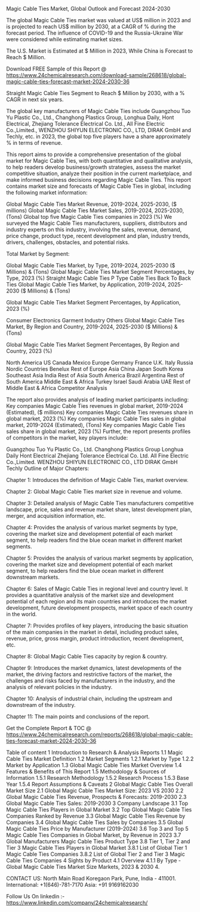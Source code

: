 Magic Cable Ties Market, Global Outlook and Forecast 2024-2030

The global Magic Cable Ties market was valued at US$ million in 2023 and is projected to reach US$ million by 2030, at a CAGR of % during the forecast period. The influence of COVID-19 and the Russia-Ukraine War were considered while estimating market sizes.

The U.S. Market is Estimated at $ Million in 2023, While China is Forecast to Reach $ Million.

Download FREE Sample of this Report @ https://www.24chemicalresearch.com/download-sample/268618/global-magic-cable-ties-forecast-market-2024-2030-36

Straight Magic Cable Ties Segment to Reach $ Million by 2030, with a % CAGR in next six years.

The global key manufacturers of Magic Cable Ties include Guangzhou Tuo Yu Plastic Co., Ltd., Changhong Plastics Group, Longhua Daily, Hont Electrical, Zhejiang Tolerance Electrical Co. Ltd., All Fine Electric Co.,Limited., WENZHOU SHIYUN ELECTRONIC CO., LTD, DIRAK GmbH and Techly, etc. in 2023, the global top five players have a share approximately % in terms of revenue.

This report aims to provide a comprehensive presentation of the global market for Magic Cable Ties, with both quantitative and qualitative analysis, to help readers develop business/growth strategies, assess the market competitive situation, analyze their position in the current marketplace, and make informed business decisions regarding Magic Cable Ties. This report contains market size and forecasts of Magic Cable Ties in global, including the following market information:

Global Magic Cable Ties Market Revenue, 2019-2024, 2025-2030, ($ millions)
Global Magic Cable Ties Market Sales, 2019-2024, 2025-2030, (Tons)
Global top five Magic Cable Ties companies in 2023 (%)
We surveyed the Magic Cable Ties manufacturers, suppliers, distributors and industry experts on this industry, involving the sales, revenue, demand, price change, product type, recent development and plan, industry trends, drivers, challenges, obstacles, and potential risks.

Total Market by Segment:

Global Magic Cable Ties Market, by Type, 2019-2024, 2025-2030 ($ Millions) & (Tons)
Global Magic Cable Ties Market Segment Percentages, by Type, 2023 (%)
Straight Magic Cable Ties
P Type Cable Ties
Back To Back Ties
Global Magic Cable Ties Market, by Application, 2019-2024, 2025-2030 ($ Millions) & (Tons)

Global Magic Cable Ties Market Segment Percentages, by Application, 2023 (%)

Consumer Electronics
Garment Industry
Others
Global Magic Cable Ties Market, By Region and Country, 2019-2024, 2025-2030 ($ Millions) & (Tons)

Global Magic Cable Ties Market Segment Percentages, By Region and Country, 2023 (%)

North America
US
Canada
Mexico
Europe
Germany
France
U.K.
Italy
Russia
Nordic Countries
Benelux
Rest of Europe
Asia
China
Japan
South Korea
Southeast Asia
India
Rest of Asia
South America
Brazil
Argentina
Rest of South America
Middle East & Africa
Turkey
Israel
Saudi Arabia
UAE
Rest of Middle East & Africa
Competitor Analysis

The report also provides analysis of leading market participants including:
Key companies Magic Cable Ties revenues in global market, 2019-2024 (Estimated), ($ millions)
Key companies Magic Cable Ties revenues share in global market, 2023 (%)
Key companies Magic Cable Ties sales in global market, 2019-2024 (Estimated), (Tons)
Key companies Magic Cable Ties sales share in global market, 2023 (%)
Further, the report presents profiles of competitors in the market, key players include:

Guangzhou Tuo Yu Plastic Co., Ltd.
Changhong Plastics Group
Longhua Daily
Hont Electrical
Zhejiang Tolerance Electrical Co. Ltd.
All Fine Electric Co.,Limited.
WENZHOU SHIYUN ELECTRONIC CO., LTD
DIRAK GmbH
Techly
Outline of Major Chapters:

Chapter 1: Introduces the definition of Magic Cable Ties, market overview.

Chapter 2: Global Magic Cable Ties market size in revenue and volume.

Chapter 3: Detailed analysis of Magic Cable Ties manufacturers competitive landscape, price, sales and revenue market share, latest development plan, merger, and acquisition information, etc.

Chapter 4: Provides the analysis of various market segments by type, covering the market size and development potential of each market segment, to help readers find the blue ocean market in different market segments.

Chapter 5: Provides the analysis of various market segments by application, covering the market size and development potential of each market segment, to help readers find the blue ocean market in different downstream markets.

Chapter 6: Sales of Magic Cable Ties in regional level and country level. It provides a quantitative analysis of the market size and development potential of each region and its main countries and introduces the market development, future development prospects, market space of each country in the world.

Chapter 7: Provides profiles of key players, introducing the basic situation of the main companies in the market in detail, including product sales, revenue, price, gross margin, product introduction, recent development, etc.

Chapter 8: Global Magic Cable Ties capacity by region & country.

Chapter 9: Introduces the market dynamics, latest developments of the market, the driving factors and restrictive factors of the market, the challenges and risks faced by manufacturers in the industry, and the analysis of relevant policies in the industry.

Chapter 10: Analysis of industrial chain, including the upstream and downstream of the industry.

Chapter 11: The main points and conclusions of the report.

Get the Complete Report & TOC @ https://www.24chemicalresearch.com/reports/268618/global-magic-cable-ties-forecast-market-2024-2030-36

Table of content
1 Introduction to Research & Analysis Reports
1.1 Magic Cable Ties Market Definition
1.2 Market Segments
1.2.1 Market by Type
1.2.2 Market by Application
1.3 Global Magic Cable Ties Market Overview
1.4 Features & Benefits of This Report
1.5 Methodology & Sources of Information
1.5.1 Research Methodology
1.5.2 Research Process
1.5.3 Base Year
1.5.4 Report Assumptions & Caveats
2 Global Magic Cable Ties Overall Market Size
2.1 Global Magic Cable Ties Market Size: 2023 VS 2030
2.2 Global Magic Cable Ties Revenue, Prospects & Forecasts: 2019-2030
2.3 Global Magic Cable Ties Sales: 2019-2030
3 Company Landscape
3.1 Top Magic Cable Ties Players in Global Market
3.2 Top Global Magic Cable Ties Companies Ranked by Revenue
3.3 Global Magic Cable Ties Revenue by Companies
3.4 Global Magic Cable Ties Sales by Companies
3.5 Global Magic Cable Ties Price by Manufacturer (2019-2024)
3.6 Top 3 and Top 5 Magic Cable Ties Companies in Global Market, by Revenue in 2023
3.7 Global Manufacturers Magic Cable Ties Product Type
3.8 Tier 1, Tier 2 and Tier 3 Magic Cable Ties Players in Global Market
3.8.1 List of Global Tier 1 Magic Cable Ties Companies
3.8.2 List of Global Tier 2 and Tier 3 Magic Cable Ties Companies
4 Sights by Product
4.1 Overview
4.1.1 By Type - Global Magic Cable Ties Market Size Markets, 2023 & 2030
4.

CONTACT US:
North Main Road Koregaon Park, Pune, India - 411001.
International: +1(646)-781-7170
Asia: +91 9169162030

Follow Us On linkedin :- https://www.linkedin.com/company/24chemicalresearch/
